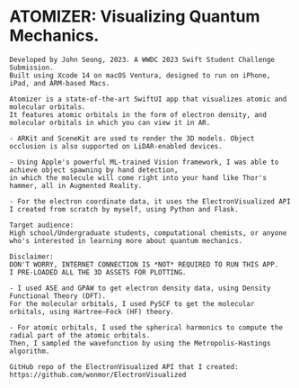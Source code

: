 # ATOMIZER: Visualizing Quantum Mechanics.
    Developed by John Seong, 2023. A WWDC 2023 Swift Student Challenge Submission.
    Built using Xcode 14 on macOS Ventura, designed to run on iPhone, iPad, and ARM-based Macs.

    Atomizer is a state-of-the-art SwiftUI app that visualizes atomic and molecular orbitals.
    It features atomic orbitals in the form of electron density, and molecular orbitals in which you can view it in AR.
 
    - ARKit and SceneKit are used to render the 3D models. Object occlusion is also supported on LiDAR-enabled devices.
 
    - Using Apple's powerful ML-trained Vision framework, I was able to achieve object spawning by hand detection,
    in which the molecule will come right into your hand like Thor's hammer, all in Augmented Reality.
 
    - For the electron coordinate data, it uses the ElectronVisualized API I created from scratch by myself, using Python and Flask.
 
    Target audience:
    High school/Undergraduate students, computational chemists, or anyone who's interested in learning more about quantum mechanics.
 
    Disclaimer:
    DON'T WORRY, INTERNET CONNECTION IS *NOT* REQUIRED TO RUN THIS APP.
    I PRE-LOADED ALL THE 3D ASSETS FOR PLOTTING.

    - I used ASE and GPAW to get electron density data, using Density Functional Theory (DFT).
    For the molecular orbitals, I used PySCF to get the molecular orbitals, using Hartree–Fock (HF) theory.

    - For atomic orbitals, I used the spherical harmonics to compute the radial part of the atomic orbitals.
    Then, I sampled the wavefunction by using the Metropolis-Hastings algorithm.

    GitHub repo of the ElectronVisualized API that I created:
    https://github.com/wonmor/ElectronVisualized
